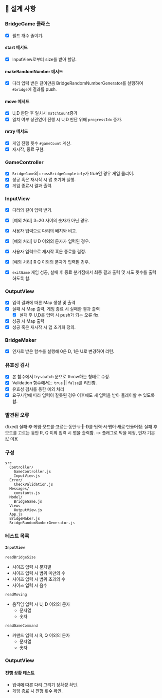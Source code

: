 ## 🧱 설계 사항

### BridgeGame 클래스

- [x] 필드 개수 줄이기.

#### start 메서드

- [x] InputView로부터 size를 받아 할당.

#### makeRandomNumber 메서드

- [x] 다리 입력 받은 길이만큼 BridgeRandomNumberGenerator를 실행하여 `#bridge`에 결과를 push.

#### move 메서드

- [x] U,D 판단 후 일치시 `matchCount`증가
- [x] 일치 여부 상관없이 진행 시 U,D 판단 위해 `progressIdx` 증가.

#### retry 메서드

- [x] 게임 진행 횟수 `#gameCount` 계산.
- [x] 재시작, 종료 구현.

### GameController

- [x] `BridgeGame`의 `crossBridgeCompletely`가 true인 경우 게임 클리어.
- [x] 성공 혹은 재시작 시 맵 초기화 실행.
- [x] 게임 종료시 결과 출력.

### InputView

- [x] 다리의 길이 입력 받기.
- [x] [예외 처리] 3~20 사이의 숫자가 아닌 경우.

- [x] 사용자 입력으로 다리의 배치와 비교.
- [x] [예외 처리] U D 이외의 문자가 입력된 경우.

- [x] 사용자 입력으로 재시작 혹은 종료를 결정.
- [x] [예외 처리] R Q 이외의 문자가 입력된 경우.

- [x] `exitGame` 게임 성공, 실패 후 종료 분기점에서 최종 결과 출력 및 시도 횟수를 출력하도록 함.

### OutputView

- [x] 입력 결과에 따른 Map 생성 및 출력
- [x] 실패 시 Map 출력, 게임 종료 시 실패한 결과 출력
  - [x] 실패 후 U,D를 입력 시 push가 되는 오류 fix.
- [x] 성공 시 Map 출력
- [x] 성공 혹은 재시작 시 맵 초기화 정의.

### BridgeMaker

- [x] 인자로 받은 함수를 실행해 0은 D, 1은 U로 변경하여 리턴.

### 유효성 검사

- [x] 본 함수에서 try~catch 문으로 throw하는 형태로 수정.
- [x] Validation 함수에서는 `true` || `false`를 리턴함.
- [x] 유효성 검사를 통한 예외 처리
- [x] 요구사항에 따라 입력이 잘못된 경우 이후에도 새 입력을 받아 플레이할 수 있도록 함.

### 발견된 오류

(fixed) ~~실패 후 게임 모드를 고르는 동안 U || D를 입력 시 맵이 새로 만들어짐.~~
실패 후 모드를 고르는 동안 R, Q 이외 입력 시 맵을 출력함. -> 플래그로 막을 예정, 인자 기본값 이용

### 구성

```
src
  Controller/
    GameController.js
    InputView.js
  Error/
    CheckValidation.js
  Messages/
    constants.js
  Model/
    BridgeGame.js
  Views
    OutputView.js
  App.js
  BridgeMaker.js
  BridgeRandomNumberGenerator.js
```

### 테스트 목록

#### `InputView`

`readBridgeSize`

- 사이즈 입력 시 문자열
- 사이즈 입력 시 범위 미만의 수
- 사이즈 입력 시 범위 초과의 수
- 사이즈 입력 시 음수

`readMoving`

- 움직임 입력 시 U, D 이외의 문자
  - 문자열
  - 숫자

`readGameCommand`

- 커맨드 입력 시 R, Q 이외의 문자
  - 문자열
  - 숫자

### OutputView

#### 진행 상황 테스트

- 입력에 따른 다리 그리기 정확성 확인.
- 게임 종료 시 진행 횟수 확인.
